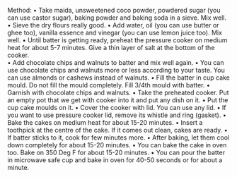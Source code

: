 Method:
• Take maida, unsweetened coco powder, powdered sugar (you 
  can use castor sugar), baking powder and baking soda in a sieve. 
  Mix well. 
• Sieve the dry flours really good. 
• Add water, oil (you can use butter or ghee too), vanilla essence 
  and vinegar (you can use lemon juice too). Mix well. 
• Until batter is getting ready, preheat the pressure cooker on 
  medium heat for about 5-7 minutes. Give a thin layer of salt at the 
  bottom of the cooker.  
• Add chocolate chips and walnuts to batter and mix well again. 
• You can use chocolate chips and walnuts more or less 
  according to your taste. You can use almonds or cashews instead 
  of walnuts. 
• Fill the batter in cup cake mould. Do not fill the mould 
  completely. Fill 3/4th mould with batter. 
• Garnish with chocolate chips and walnuts. 
• Take the preheated cooker. Put an empty pot that we get with 
  cooker into it and put any dish on it. 
• Put the cup cake moulds on it. 
• Cover the cooker with lid. You can use any lid. 
• If you want to use pressure cooker lid, remove its whistle and 
  ring (gasket). 
• Bake the cakes on medium heat for about 15-20 minutes. 
• Insert a toothpick at the centre of the cake. If it comes out 
  clean, cakes are ready. 
• If batter sticks to it, cook for few minutes more.
• After baking, let them cool down completely for about 15-20 
  minutes.
• You can bake the cake in oven too. Bake on 350 Deg F for 
  about 15-20 minutes. 
• You can pour the batter in microwave safe cup and bake in 
  oven for 40-50 seconds or for about a minute.